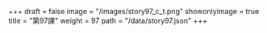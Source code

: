 +++
draft = false 
image = "/images/story97_c_t.png" 
showonlyimage = true 
title = "第97課" 
weight = 97 
path = "/data/story97.json" 
+++
